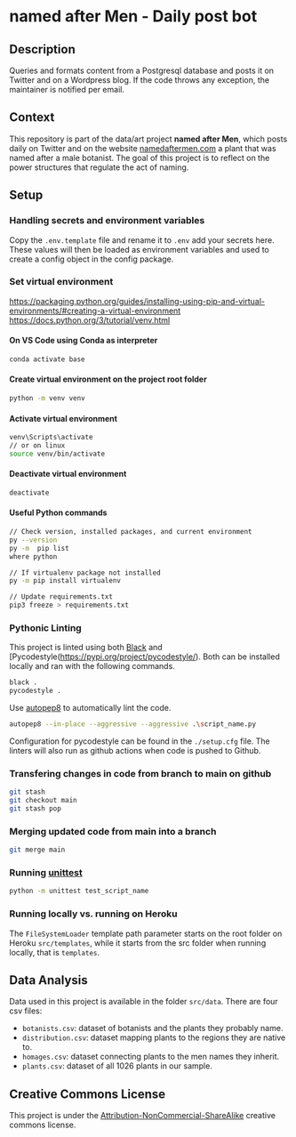 # named after Men - Daily post bot

## Description

Queries and formats content from a Postgresql database and posts it on Twitter and on a Wordpress blog. If the code throws any exception, the maintainer is notified per email.

## Context

This repository is part of the data/art project **named after Men**, which posts daily on Twitter and on the website [namedaftermen.com](www.namedaftermen.com) a plant that was named after a male botanist. The goal of this project is to reflect on the power structures that regulate the act of naming.

## Setup

### Handling secrets and environment variables

Copy the `.env.template` file and rename it to `.env` add your secrets here. These values will then be loaded as environment variables and used to create a config object in the config package.

### Set virtual environment

https://packaging.python.org/guides/installing-using-pip-and-virtual-environments/#creating-a-virtual-environment
https://docs.python.org/3/tutorial/venv.html

#### On VS Code using Conda as interpreter

```sh
conda activate base
```

#### Create virtual environment on the project root folder

```sh
python -m venv venv
```

#### Activate virtual environment

```sh
venv\Scripts\activate
// or on linux
source venv/bin/activate
```

#### Deactivate virtual environment

```sh
deactivate
```

#### Useful Python commands

```sh
// Check version, installed packages, and current environment
py --version
py -m  pip list
where python

// If virtualenv package not installed
py -m pip install virtualenv

// Update requirements.txt
pip3 freeze > requirements.txt
```

### Pythonic Linting

This project is linted using both [Black](https://pypi.org/project/black/) and [Pycodestyle(https://pypi.org/project/pycodestyle/). Both can be installed locally and ran with the following commands.

```sh
black .
pycodestyle .
```

Use [autopep8](https://pypi.org/project/autopep8/) to automatically lint the code.

```sh
autopep8 --in-place --aggressive --aggressive .\script_name.py
```

Configuration for pycodestyle can be found in the `./setup.cfg` file. The linters will also run as github actions when code is pushed to Github.

### Transfering changes in code from branch to main on github

```sh
git stash
git checkout main
git stash pop
```

### Merging updated code from main into a branch

```sh
git merge main
```

### Running [unittest](https://docs.python.org/3/library/unittest.html)

```sh
python -m unittest test_script_name
```

### Running locally vs. running on Heroku

The `FileSystemLoader` template path parameter starts on the root folder on Heroku `src/templates`, while it starts from the src folder when running locally, that is `templates`.


## Data Analysis

Data used in this project is available in the folder `src/data`. There are four csv files:
* `botanists.csv`: dataset of botanists and the plants they probably name.
* `distribution.csv`: dataset mapping plants to the regions they are native to.
* `homages.csv`: dataset connecting plants to the men names they inherit.
* `plants.csv`: dataset of all 1026 plants in our sample.


## Creative Commons License

This project is under the [Attribution-NonCommercial-ShareAlike](https://creativecommons.org/licenses/by-nc-sa/4.0/) creative commons license.